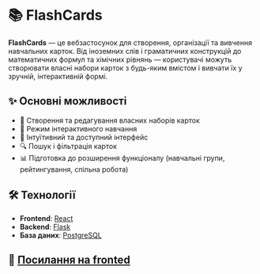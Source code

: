 # 📚 FlashCards

**FlashCards** — це вебзастосунок для створення, організації та вивчення навчальних карток. Від іноземних слів і граматичних конструкцій до математичних формул та хімічних рівнянь — користувачі можуть створювати власні набори карток з будь-яким вмістом і вивчати їх у зручній, інтерактивній формі.

## ✨ Основні можливості

- 📁 Створення та редагування власних наборів карток  
- 🧠 Режим інтерактивного навчання  
- 🎨 Інтуїтивний та доступний інтерфейс  
- 🔍 Пошук і фільтрація карток  
- 📊 Підготовка до розширення функціоналу (навчальні групи, рейтингування, спільна робота)

## 🛠 Технології

- **Frontend**: [React](https://reactjs.org/)
- **Backend**: [Flask](https://flask.palletsprojects.com/)
- **База даних**: [PostgreSQL](https://www.postgresql.org/)


## 📌 [Посилання на fronted](https://github.com/yuliaaana/coursework-frontend)



